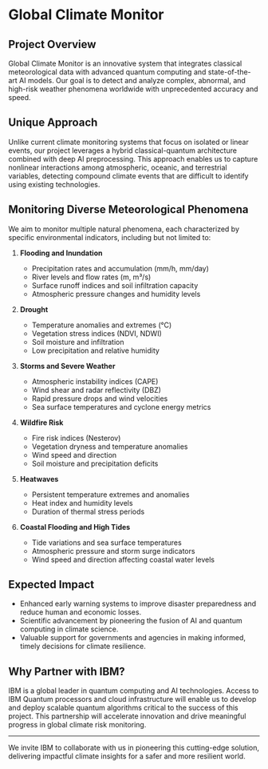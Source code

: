# Global Climate Monitor

## Project Overview  
Global Climate Monitor is an innovative system that integrates classical meteorological data with advanced quantum computing and state-of-the-art AI models. Our goal is to detect and analyze complex, abnormal, and high-risk weather phenomena worldwide with unprecedented accuracy and speed.

## Unique Approach  
Unlike current climate monitoring systems that focus on isolated or linear events, our project leverages a hybrid classical-quantum architecture combined with deep AI preprocessing. This approach enables us to capture nonlinear interactions among atmospheric, oceanic, and terrestrial variables, detecting compound climate events that are difficult to identify using existing technologies.

## Monitoring Diverse Meteorological Phenomena  
We aim to monitor multiple natural phenomena, each characterized by specific environmental indicators, including but not limited to:

1. **Flooding and Inundation**  
   - Precipitation rates and accumulation (mm/h, mm/day)  
   - River levels and flow rates (m, m³/s)  
   - Surface runoff indices and soil infiltration capacity  
   - Atmospheric pressure changes and humidity levels

2. **Drought**  
   - Temperature anomalies and extremes (°C)  
   - Vegetation stress indices (NDVI, NDWI)  
   - Soil moisture and infiltration  
   - Low precipitation and relative humidity

3. **Storms and Severe Weather**  
   - Atmospheric instability indices (CAPE)  
   - Wind shear and radar reflectivity (DBZ)  
   - Rapid pressure drops and wind velocities  
   - Sea surface temperatures and cyclone energy metrics

4. **Wildfire Risk**  
   - Fire risk indices (Nesterov)  
   - Vegetation dryness and temperature anomalies  
   - Wind speed and direction  
   - Soil moisture and precipitation deficits

5. **Heatwaves**  
   - Persistent temperature extremes and anomalies  
   - Heat index and humidity levels  
   - Duration of thermal stress periods

6. **Coastal Flooding and High Tides**  
   - Tide variations and sea surface temperatures  
   - Atmospheric pressure and storm surge indicators  
   - Wind speed and direction affecting coastal water levels

## Expected Impact  
- Enhanced early warning systems to improve disaster preparedness and reduce human and economic losses.  
- Scientific advancement by pioneering the fusion of AI and quantum computing in climate science.  
- Valuable support for governments and agencies in making informed, timely decisions for climate resilience.

## Why Partner with IBM?  
IBM is a global leader in quantum computing and AI technologies. Access to IBM Quantum processors and cloud infrastructure will enable us to develop and deploy scalable quantum algorithms critical to the success of this project. This partnership will accelerate innovation and drive meaningful progress in global climate risk monitoring.

---

We invite IBM to collaborate with us in pioneering this cutting-edge solution, delivering impactful climate insights for a safer and more resilient world.
